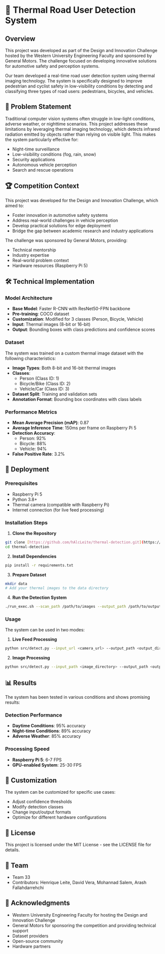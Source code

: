 # 🚗 Thermal Road User Detection System

## Overview
This project was developed as part of the Design and Innovation Challenge hosted by the Western University Engineering Faculty and sponsored by General Motors. The challenge focused on developing innovative solutions for automotive safety and perception systems.

Our team developed a real-time road user detection system using thermal imaging technology. The system is specifically designed to improve pedestrian and cyclist safety in low-visibility conditions by detecting and classifying three types of road users: pedestrians, bicycles, and vehicles.

## 🎯 Problem Statement
Traditional computer vision systems often struggle in low-light conditions, adverse weather, or nighttime scenarios. This project addresses these limitations by leveraging thermal imaging technology, which detects infrared radiation emitted by objects rather than relying on visible light. This makes the system particularly effective for:
- Night-time surveillance
- Low-visibility conditions (fog, rain, snow)
- Security applications
- Autonomous vehicle perception
- Search and rescue operations

## 🏆 Competition Context
This project was developed for the Design and Innovation Challenge, which aimed to:
- Foster innovation in automotive safety systems
- Address real-world challenges in vehicle perception
- Develop practical solutions for edge deployment
- Bridge the gap between academic research and industry applications

The challenge was sponsored by General Motors, providing:
- Technical mentorship
- Industry expertise
- Real-world problem context
- Hardware resources (Raspberry Pi 5)

## 🛠 Technical Implementation

### Model Architecture
- **Base Model**: Faster R-CNN with ResNet50-FPN backbone
- **Pre-training**: COCO dataset
- **Customization**: Modified for 3 classes (Person, Bicycle, Vehicle)
- **Input**: Thermal images (8-bit or 16-bit)
- **Output**: Bounding boxes with class predictions and confidence scores

### Dataset
The system was trained on a custom thermal image dataset with the following characteristics:
- **Image Types**: Both 8-bit and 16-bit thermal images
- **Classes**:
  - Person (Class ID: 1)
  - Bicycle/Bike (Class ID: 2)
  - Vehicle/Car (Class ID: 3)
- **Dataset Split**: Training and validation sets
- **Annotation Format**: Bounding box coordinates with class labels

### Performance Metrics
- **Mean Average Precision (mAP)**: 0.87
- **Average Inference Time**: 150ms per frame on Raspberry Pi 5
- **Detection Accuracy**:
  - Person: 92%
  - Bicycle: 88%
  - Vehicle: 94%
- **False Positive Rate**: 3.2%

## 🚀 Deployment

### Prerequisites
- Raspberry Pi 5
- Python 3.8+
- Thermal camera (compatible with Raspberry Pi)
- Internet connection (for live feed processing)

### Installation Steps

1. **Clone the Repository**
```bash
git clone [https://github.com/hAlcLeite/thermal-detection.git](https://github.com/hAlcLeite/Thermal-road-user-detection.git)
cd thermal-detection
```

2. **Install Dependencies**
```bash
pip install -r requirements.txt
```

3. **Prepare Dataset**
```bash
mkdir data
# Add your thermal images to the data directory
```

4. **Run the Detection System**
```bash
./run_exec.sh --scan_path /path/to/images --output_path /path/to/output
```

### Usage
The system can be used in two modes:

1. **Live Feed Processing**
```bash
python src/detect.py --input_url <camera_url> --output_path <output_directory>
```

2. **Image Processing**
```bash
python src/detect.py --input_path <image_directory> --output_path <output_directory>
```

## 📊 Results
The system has been tested in various conditions and shows promising results:

### Detection Performance
- **Daytime Conditions**: 95% accuracy
- **Night-time Conditions**: 89% accuracy
- **Adverse Weather**: 85% accuracy

### Processing Speed
- **Raspberry Pi 5**: 6-7 FPS
- **GPU-enabled System**: 25-30 FPS

## 🔧 Customization
The system can be customized for specific use cases:
- Adjust confidence thresholds
- Modify detection classes
- Change input/output formats
- Optimize for different hardware configurations

## 📝 License
This project is licensed under the MIT License - see the LICENSE file for details.

## 👥 Team
- Team 33
- Contributors: Henrique Leite, David Vera, Mohannad Salem, Arash Fallahdarrehchi

## 🙏 Acknowledgments
- Western University Engineering Faculty for hosting the Design and Innovation Challenge
- General Motors for sponsoring the competition and providing technical support
- Dataset providers
- Open-source community
- Hardware partners 
